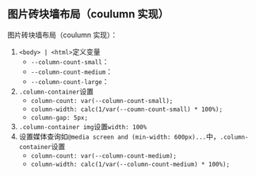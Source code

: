 


## 图片砖块墙布局（coulumn 实现）
图片砖块墙布局（coulumn 实现）：
1. `<body> | <html>`定义变量
    * `--column-count-small`：
    * `--column-count-medium`：
    * `--column-count-large`：
2. `.column-container`设置
    * `column-count: var(--column-count-small);`
    * `column-width: calc(1/var(--coumn-count-small) * 100%);`
    * `column-gap: 5px;`
3. `.column-container img`设置`width: 100%`
4. 设置媒体查询如`@media screen and (min-width: 600px)...`中，`.column-container`设置
    * `column-count: var(--column-count-medium);`
    * `column-width: calc(1/var(--column-count-medium) * 100%);`